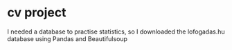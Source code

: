 # cv project
I needed a database to practise statistics, so I downloaded the lofogadas.hu database using Pandas and Beautifulsoup
